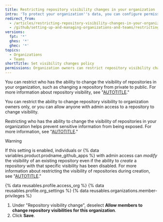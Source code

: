 ```yaml
---
title: Restricting repository visibility changes in your organization
intro: 'To protect your organization''s data, you can configure permissions for changing repository visibility in your organization.'
redirect_from:
  - /articles/restricting-repository-visibility-changes-in-your-organization
  - /github/setting-up-and-managing-organizations-and-teams/restricting-repository-visibility-changes-in-your-organization
versions:
  fpt: '*'
  ghes: '*'
  ghec: '*'
topics:
  - Organizations
  - Teams
shortTitle: Set visibility changes policy
permissions: Organization owners can restrict repository visibility changes for an organization.
---
```


You can restrict who has the ability to change the visibility of repositories in your organization, such as changing a repository from private to public. For more information about repository visibility, see "[AUTOTITLE](/repositories/creating-and-managing-repositories/about-repositories#about-repository-visibility)."

You can restrict the ability to change repository visibility to organization owners only, or you can allow anyone with admin access to a repository to change visibility.

Restricting who has the ability to change the visibility of repositories in your organization helps prevent sensitive information from being exposed. For more information, see "[AUTOTITLE](/code-security/getting-started/best-practices-for-preventing-data-leaks-in-your-organization)."

> [!WARNING]
> If this setting is enabled, individuals or {% data variables.product.prodname_github_apps %} with admin access can _modify_ the visibility of an existing repository even if the ability to _create_ a repository with that specific visibility has been disabled. For more information about restricting the visibility of repositories during creation, see "[AUTOTITLE](/organizations/managing-organization-settings/restricting-repository-creation-in-your-organization)."

{% data reusables.profile.access_org %}
{% data reusables.profile.org_settings %}
{% data reusables.organizations.member-privileges %}
1. Under "Repository visibility change", deselect **Allow members to change repository visibilities for this organization**.
1. Click **Save**.
